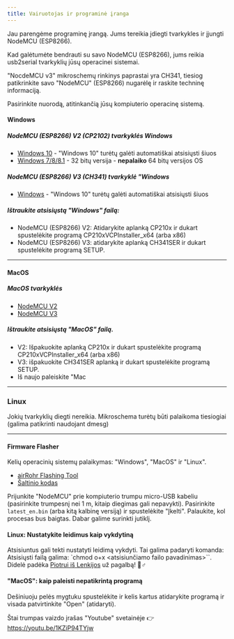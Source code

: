 ```yaml
---
title: Vairuotojas ir programinė įranga
---
```


Jau parengėme programinę įrangą. Jums tereikia įdiegti tvarkykles ir įjungti NodeMCU (ESP8266).

Kad galėtumėte bendrauti su savo NodeMCU (ESP8266), jums reikia usb2serial tvarkyklių jūsų operacinei sistemai.

"NocdeMCU v3" mikroschemų rinkinys paprastai yra CH341, tiesiog patikrinkite savo "NodeMCU" (ESP8266) nugarėlę ir raskite techninę informaciją.

Pasirinkite nuorodą, atitinkančią jūsų kompiuterio operacinę sistemą.

#### Windows

##### NodeMCU (ESP8266) V2 (CP2102) tvarkyklės Windows
* [Windows 10](https://www.silabs.com/documents/public/software/CP210x_Universal_Windows_Driver.zip) - "Windows 10" turėtų galėti automatiškai atsisiųsti šiuos
* [Windows 7/8/8.1](https://www.silabs.com/documents/public/software/CP210x_Windows_Drivers.zip) - 32 bitų versija - **nepalaiko** 64 bitų versijos OS

##### NodeMCU (ESP8266) V3 (CH341) tvarkyklė "Windows
* [Windows](http://www.wch.cn/downloads/file/5.html) - "Windows 10" turėtų galėti automatiškai atsisiųsti šiuos

##### Ištraukite atsisiųstą "Windows" failą:
* NodeMCU (ESP8266) V2: Atidarykite aplanką CP210x ir dukart spustelėkite programą CP210xVCPInstaller_x64 (arba x86)
* NodeMCU (ESP8266) V3: atidarykite aplanką CH341SER ir dukart spustelėkite programą SETUP.

---

#### MacOS

##### MacOS tvarkyklės
* [NodeMCU V2](https://www.silabs.com/documents/public/software/Mac_OSX_VCP_Driver.zip )
* [NodeMCU V3](http://www.wch.cn/downloads/file/178.html)

##### Ištraukite atsisiųstą "MacOS" failą.
* V2: Išpakuokite aplanką CP210x ir dukart spustelėkite programą CP210xVCPInstaller_x64 (arba x86)
* V3: išpakuokite CH341SER aplanką ir dukart spustelėkite programą SETUP.
* Iš naujo paleiskite "Mac

---

### Linux
Jokių tvarkyklių diegti nereikia. Mikroschema turėtų būti palaikoma tiesiogiai (galima patikrinti naudojant dmesg)

---
#### Firmware Flasher
Kelių operacinių sistemų palaikymas: "Windows", "MacOS" ir "Linux".

* [airRohr Flashing Tool](http://firmware.sensor.community/airrohr/flashing-tool/)
* [Šaltinio kodas](https://github.com/opendata-stuttgart/airrohr-firmware-flasher)

Prijunkite "NodeMCU" prie kompiuterio trumpu micro-USB kabeliu (pasirinkite trumpesnį nei 1 m, kitaip diegimas gali nepavykti). Pasirinkite `latest_en.bin` (arba kitą kalbinę versiją) ir spustelėkite "Įkelti".
Palaukite, kol procesas bus baigtas. Dabar galime surinkti jutiklį.

#### Linux: Nustatykite leidimus kaip vykdytiną
Atsisiuntus gali tekti nustatyti leidimą vykdyti. Tai galima padaryti komanda: Atsisiųsti failą galima: `chmod o+x <atsisiunčiamo failo pavadinimas>``.
<br>
Didelė padėka [Piotrui iš Lenkijos](https://dropbox.inf.re) už pagalbą! 🙋♂️

#### "MacOS": kaip paleisti nepatikrintą programą
Dešiniuoju pelės mygtuku spustelėkite ir kelis kartus atidarykite programą ir visada patvirtinkite "Open" (atidaryti).

Štai trumpas vaizdo įrašas "Youtube" svetainėje 👉 https://youtu.be/1KZiP94TYjw




